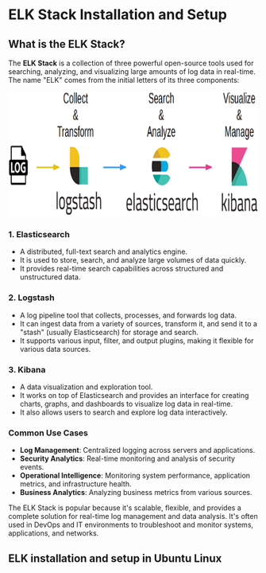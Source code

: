 # ELK Stack Installation and Setup

## What is the ELK Stack?
The **ELK Stack** is a collection of three powerful open-source tools used for searching, analyzing, and visualizing 
large amounts of log data in real-time. The name "ELK" comes from the initial letters of its three components:

![ELK Stack](https://github.com/balusena/observability-monitoring-for-devops/blob/main/06-ELK%20Stack%20Installation%20and%20Setup/elk.png)

### 1. Elasticsearch
- A distributed, full-text search and analytics engine.
- It is used to store, search, and analyze large volumes of data quickly.
- It provides real-time search capabilities across structured and unstructured data.

### 2. Logstash
- A log pipeline tool that collects, processes, and forwards log data.
- It can ingest data from a variety of sources, transform it, and send it to a "stash" (usually Elasticsearch) for storage
and search.
- It supports various input, filter, and output plugins, making it flexible for various data sources.

### 3. Kibana
- A data visualization and exploration tool.
- It works on top of Elasticsearch and provides an interface for creating charts, graphs, and dashboards to visualize log
data in real-time.
- It also allows users to search and explore log data interactively.

### Common Use Cases
- **Log Management**: Centralized logging across servers and applications.
- **Security Analytics**: Real-time monitoring and analysis of security events.
- **Operational Intelligence**: Monitoring system performance, application metrics, and infrastructure health.
- **Business Analytics**: Analyzing business metrics from various sources.

The ELK Stack is popular because it's scalable, flexible, and provides a complete solution for real-time log management 
and data analysis. It's often used in DevOps and IT environments to troubleshoot and monitor systems, applications, and
networks.

## ELK installation and setup in Ubuntu Linux




